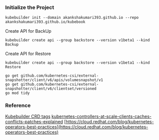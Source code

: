 ### Initialize the Project

```
kubebuilder init --domain akankshakumari393.github.io --repo akankshakumari393.github.io/kubebook
```

Create API for BackUp
```
kubebuilder create api --group backstore --version v1beta1 --kind Backup
```

Create API for Restore
```
kubebuilder create api --group backstore --version v1beta1 --kind Restore
```


```
go get github.com/kubernetes-csi/external-snapshotter/client/v6/apis/volumesnapshot/v1
go get github.com/kubernetes-csi/external-snapshotter/client/v6/clientset/versioned
go mod tidy
```















### Reference
[Kubebuilder CRD tags](https://book.kubebuilder.io/reference/markers/crd.html)
[kubernetes-controllers-at-scale-clients-caches-conflicts-patches-explained](https://medium.com/@timebertt/kubernetes-controllers-at-scale-clients-caches-conflicts-patches-explained-aa0f7a8b4332)
[https://cloud.redhat.com/blog/kubernetes-operators-best-practices](https://cloud.redhat.com/blog/kubernetes-operators-best-practices)